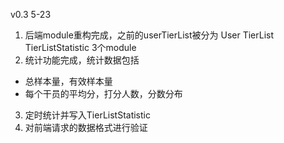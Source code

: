 v0.3
5-23
1. 后端module重构完成，之前的userTierList被分为 User TierList TierListStatistic 3个module
2. 统计功能完成，统计数据包括
 - 总样本量，有效样本量
 - 每个干员的平均分，打分人数，分数分布
3. 定时统计并写入TierListStatistic
4. 对前端请求的数据格式进行验证